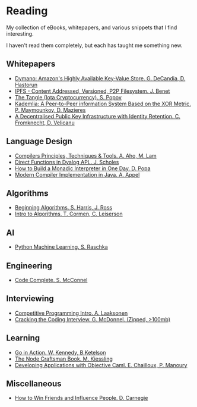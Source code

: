 # Reading
My collection of eBooks, whitepapers, and various snippets that I find interesting.

I haven't read them completely, but each has taught me something new.

## Whitepapers

* [Dymano: Amazon's Highly Available Key-Value Store. G. DeCandia, D. Hastorun](https://github.com/harrisonturton/reading/blob/master/whitepapers/Dynamo.pdf)
* [IPFS - Content Addressed, Versioned, P2P Filesystem. J. Benet](https://github.com/harrisonturton/reading/blob/master/whitepapers/IPFS.pdf)
* [The Tangle (Iota Cryptocurrency). S. Popov](https://github.com/harrisonturton/reading/blob/master/whitepapers/Iota%20Whitepaper.pdf)
* [Kademlia: A Peer-to-Peer information System Based on the XOR Metric. P. Maymounkov, D. Mazieres](https://github.com/harrisonturton/reading/blob/master/whitepapers/Kademlia.pdf)
* [A Decentralised Public Key Infrastructure with Identity Retention. C. Fromknecht, D. Velicanu](https://github.com/harrisonturton/reading/blob/master/whitepapers/Self-certifying%20filesystem%20thesis.pdf)

## Language Design

* [Compilers Principles, Techniques & Tools. A. Aho, M. Lam](https://github.com/harrisonturton/reading/blob/master/language_design/Compilers%20Principles%2C%20Techniques%2C%20and%20Tools.pdf)
* [Direct Functions in Dyalog APL. J. Scholes](https://github.com/harrisonturton/reading/blob/master/language_design/Direct%20Functions%20in%20APL.pdf)
* [How to Build a Monadic Interpreter in One Day. D. Popa](https://github.com/harrisonturton/reading/blob/master/language_design/Interpreter%20in%20Haskell.pdf)
* [Modern Compiler Implementation in Java. A. Appel](https://github.com/harrisonturton/reading/blob/master/language_design/Modern-Compiler-Implementation-in-Java-2Ed.pdf)

## Algorithms

* [Beginning Algorithms. S. Harris, J. Ross](https://github.com/harrisonturton/reading/blob/master/algorithms/Beginning%20Algorithms.pdf)
* [Intro to Algorithms. T. Cormen, C. Leiserson](https://github.com/harrisonturton/reading/blob/master/algorithms/Intro%20to%20Algorithms.pdf)

## AI

* [Python Machine Learning. S. Raschka](https://github.com/harrisonturton/reading/blob/master/ai/Python%20Machine%20Learning.pdf)

## Engineering

* [Code Complete. S. McConnel](https://github.com/harrisonturton/reading/blob/master/engineering/Code%20Complete%202nd%20Ed.pdf)

## Interviewing

* [Competitive Programming Intro. A. Laaksonen](https://github.com/harrisonturton/reading/blob/master/interviewing/Competitive%20Programming%20Intro.pdf)
* [Cracking the Coding Interview. G. McDonnel. (Zipped, >100mb)](https://github.com/harrisonturton/reading/blob/master/interviewing/cracking_the_coding_interview.zip)

## Learning

* [Go in Action. W. Kennedy, B.Ketelson](https://github.com/harrisonturton/reading/blob/master/learning/Go%20in%20Action.pdf)
* [The Node Craftsman Book. M. Kiessling](https://github.com/harrisonturton/reading/blob/master/learning/Node%20Craftsman.pdf)
* [Developing Applications with Objective Caml. E. Chailloux, P. Manoury](https://github.com/harrisonturton/reading/blob/master/learning/Ocaml%20Ora%20Book.pdf)

## Miscellaneous

* [How to Win Friends and Influence People. D. Carnegie](https://github.com/harrisonturton/reading/blob/master/misc/How%20to%20Win%20Friends%20and%20Influence%20People.pdf)
